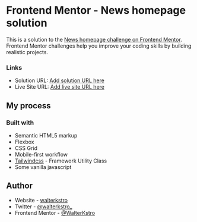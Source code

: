 # Frontend Mentor - News homepage solution

This is a solution to the [News homepage challenge on Frontend Mentor](https://www.frontendmentor.io/challenges/news-homepage-H6SWTa1MFl). Frontend Mentor challenges help you improve your coding skills by building realistic projects. 


### Links

- Solution URL: [Add solution URL here](https://github.com/WalterKstro/news-homepage)
- Live Site URL: [Add live site URL here](https://walterkstro.github.io/news-homepage/src/)

## My process

### Built with

- Semantic HTML5 markup
- Flexbox
- CSS Grid
- Mobile-first workflow
- [Tailwindcss](https://tailwindcss.com) - Framework Utility Class
- Some vanilla javascript


## Author

- Website - [walterkstro](https://walterkstro.me)
- Twitter - [@walterkstro_](https://twitter.com/walterkstro_)
- Frontend Mentor - [@WalterKstro](https://www.frontendmentor.io/profile/WalterKstro)

